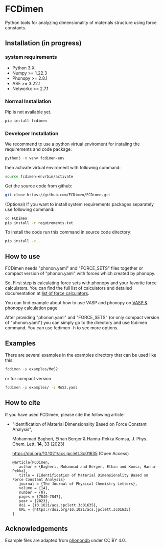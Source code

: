 # FCDimen

Python tools for analyzing dimensionality of materials structure using force constants.


## Installation (in progress)

### system requirements
* Python 3.X
* Numpy >= 1.22.3
* Phonopy >= 2.8.1
* ASE >= 3.22.1
* Networkx >= 2.7.1

### Normal Installation
Pip is not available yet.
```bash
pip install fcdimen
```

### Developer Installation

We recommend to use a python virtual enviroment for instaling the requirements and code package:

```bash
python3 -m venv fcdimen-env
```
then activate virtual enviroment with following command:

```bash
source fcdimen-env/bin/activate
```
Get the source code from github:

```bash
git clone https://github.com/FCDimen/FCDimen.git
```

(Optional) If you want to install system requirements packages separately use following command:
```bash
cd FCDimen
pip install -r requirements.txt
```
To install the code run this command in source code directory:

```bash
pip install -e .  

```

## How to use

FCDimen needs "phonon.yaml" and "FORCE_SETS" files together or compact version of "phonon.yaml" with forces which created by phonopy.

So, First step is calculating force sets with phonopy and your favorite force calculators. You can find the full list of calculators and detailed documentation at [list of force calculators](https://phonopy.github.io/phonopy/interfaces.html).

You can find example about how to use VASP and phonopy  on [VASP & phonopy calculation](https://phonopy.github.io/phonopy/vasp.html) page.

After providing "phonon.yaml" and "FORCE_SETS" (or only compact version of "phonon.yaml") you can simply go to the directory and use fcdimen command.
You can use fcdimen -h to see more options.


## Examples

There are several examples in the examples directory that can be used like this:

```bash
fcdimen -p examples/MoS2
```
or for compact version
```bash
fcdimen -p examples/ -i MoS2.yaml
```

## How to cite

If you have used FCDimen, please cite the following article:

- "Identification of Material Dimensionality Based on Force Constant Analysis",

  Mohammad Bagheri, Ethan Berger & Hannu-Pekka Komsa, J. Phys. Chem. Lett, **14**, 33 (2023)

  https://doi.org/10.1021/acs.jpclett.3c01635  (Open Access)

  ```
  @article{FCDimen,
     author = {Bagheri, Mohammad and Berger, Ethan and Komsa, Hannu-Pekka},
     title = {Identification of Material Dimensionality Based on Force Constant Analysis}
     journal = {The Journal of Physical Chemistry Letters},
     volume = {14},
     number = {0},
     pages = {7840-7847},
     year = {2023},
     doi = {10.1021/acs.jpclett.3c01635},
     URL = {https://doi.org/10.1021/acs.jpclett.3c01635}
  }
  ```
  
## Acknowledgements

Example files are adapted from [phonondb](http://phonondb.mtl.kyoto-u.ac.jp/index.html) under CC BY 4.0.

